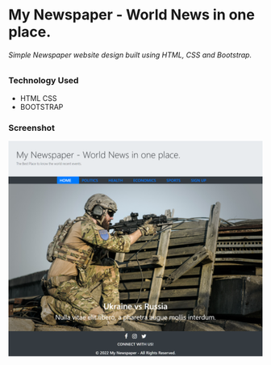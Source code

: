 # My Newspaper - World News in one place.

###### Simple Newspaper website design built using HTML, CSS and Bootstrap.


### Technology Used

* HTML CSS
* BOOTSTRAP


### Screenshot 

![Newspaper](/img/newspaper.png "This is a sample image.")

